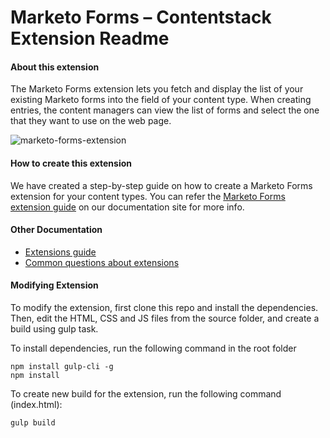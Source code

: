 # Marketo Forms – Contentstack Extension Readme

####  About this extension

The Marketo Forms extension lets you fetch and display the list of your existing Marketo forms into the field of your content type. When creating entries, the content managers can view the list of forms and select the one that they want to use on the web page.

  
![marketo-forms-extension](https://images.contentstack.io/v3/assets/bltf2fb14dd3176c6f6/blt8fc7a54a076090be/5bbb2549834545315961c5d7/download)


#### How to create this extension

We have created a step-by-step guide on how to create a Marketo Forms extension for your content types. You can refer the [Marketo Forms extension guide](https://www.contentstack.com/docs/guide/extensions/custom-fields/marketo-forms-extension-setup-guide) on our documentation site for more info.

  

####  Other Documentation

- [Extensions guide](http://www.contentstack.com/docs/guide/extensions)
- [Common questions about extensions](https://www.contentstack.com/docs/faqs#extensions)

#### Modifying Extension

To modify the extension, first clone this repo and install the dependencies. Then, edit the HTML, CSS and JS files from the source folder, and create a build using gulp task.

To install dependencies, run the following command in the root folder
```
npm install gulp-cli -g
npm install
```
To create new build for the extension, run the following command (index.html):

    gulp build